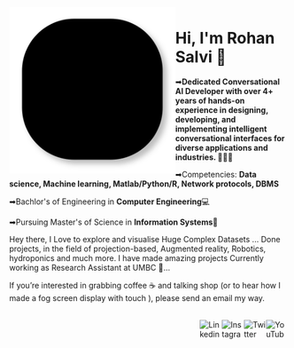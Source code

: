 <br />

<img src="lines.svg" align="left" width="300" />


# Hi, I'm Rohan Salvi 👋

➡**Dedicated Conversational AI Developer with over 4+ years of hands-on experience in designing, developing, and implementing intelligent conversational interfaces for diverse applications and industries. 👨🏻‍💻**

➡Competencies: **Data science, Machine learning, Matlab/Python/R, Network protocols, DBMS**

➡Bachlor's of Engineering in **Computer Engineering**💻

➡Pursuing Master's of Science in **Information Systems**💾


Hey there, I Love to explore and visualise Huge Complex Datasets ...
Done projects, in the field of projection-based, Augmented reality, Robotics, hydroponics and much more.
I have made amazing projects
Currently working as Research Assistant at UMBC 🐾...


If you’re interested in grabbing coffee ☕️ and talking shop (or to hear how I made a fog screen display with touch ), please send an email my way.
<br />


<br />

<a href="https://www.youtube.com/channel/UCX8dtHT7owIgg3JzTff1OBg/">
    <img src="https://imgur.com/PMRCsrH.png" align="right" width="40" height="40" alt="YouTube" >
</a>

<a href="https://twitter.com/C4Nuke">
    <img src="https://imgur.com/6UKZXAM.png" align="right" width="40" height="40" alt="Twitter"  >
</a>

<a href="https://www.instagram.com/salvi_rohan_/">
    <img src="https://i.imgur.com/OWdUupI.png" align="right" width="40" height="40" alt="Instagram" >
</a>

<a href="https://www.linkedin.com/in/rohan-salvi-17483a143/">
    <img src="https://i.imgur.com/PXyIkWx.png" align="right" width="40" height="40" alt="Linkedin" >
  </a>
